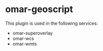 # omar-geoscript

This plugin is used in the following services:

* omar-superoverlay
* omar-wcs
* omar-wmts